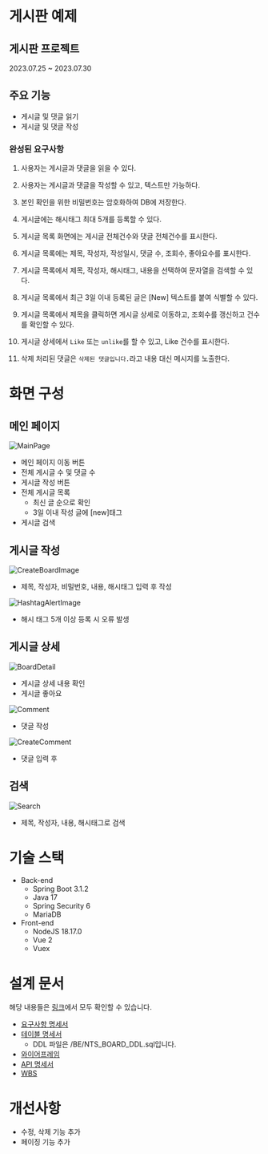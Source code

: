 # 게시판 예제

## 게시판 프로젝트
2023.07.25 ~ 2023.07.30

## 주요 기능

- 게시글 및 댓글 읽기
- 게시글 및 댓글 작성

### 완성된 요구사항

1. 사용자는 게시글과 댓글을 읽을 수 있다.
2. 사용자는 게시글과 댓글을 작성할 수 있고, 텍스트만 가능하다.
4. 본인 확인을 위한 비밀번호는 암호화하여 DB에 저장한다.
5. 게시글에는 해시태그 최대 5개를 등록할 수 있다.

6. 게시글 목록 화면에는 게시글 전체건수와 댓글 전체건수를 표시한다.
7. 게시글 목록에는 제목, 작성자, 작성일시, 댓글 수, 조회수, 좋아요수를 표시한다.
8. 게시글 목록에서 제목, 작성자, 해시태그, 내용을 선택하여 문자열을 검색할 수 있다.

11. 게시글 목록에서 최근 3일 이내 등록된 글은 [New] 텍스트를 붙여 식별할 수 있다.
12. 게시글 목록에서 제목을 클릭하면 게시글 상세로 이동하고, 조회수를 갱신하고 건수를 확인할 수 있다.
13. 게시글 상세에서 `Like` 또는 `unlike`를 할 수 있고, Like 건수를 표시한다.
14. 삭제 처리된 댓글은 `삭제된 댓글입니다.`라고 내용 대신 메시지를 노출한다.

# 화면 구성

## 메인 페이지
![MainPage](./images/mainImage.png)
- 메인 페이지 이동 버튼
- 전체 게시글 수 및 댓글 수
- 게시글 작성 버튼
- 전체 게시글 목록
  - 최신 글 순으로 확인
  - 3일 이내 작성 글에 [new]태그
- 게시글 검색

## 게시글 작성
![CreateBoardImage](./images/createBoardImage.png)
- 제목, 작성자, 비밀번호, 내용, 해시태그 입력 후 작성

![HashtagAlertImage](images/hashtagAlertImage.png)
- 해시 태그 5개 이상 등록 시 오류 발생

## 게시글 상세
![BoardDetail](images/boardDetailImage.png)
- 게시글 상세 내용 확인
- 게시글 좋아요

![Comment](images/commentImage.png)
- 댓글 작성

![CreateComment](images/createCommentImage.png)
- 댓글 입력 후

## 검색
![Search](images/searchImage.png)
- 제목, 작성자, 내용, 해시태그로 검색

# 기술 스택
- Back-end
  - Spring Boot 3.1.2
  - Java 17
  - Spring Security 6
  - MariaDB
- Front-end
  - NodeJS 18.17.0
  - Vue 2
  - Vuex

# 설계 문서
해당 내용들은 [링크](https://hyeonjun-kwak.notion.site/faf96d4edff34d288aa5c15fca7b2949?v=a1a7f6be6a3444f8a22b220ac2bfc1e0&pvs=4)에서 모두 확인할 수 있습니다.
- [요구사항 명세서](https://hyeonjun-kwak.notion.site/b3091a133d714d35b92e8d72b4a05b34?pvs=4)
- [테이블 명세서](https://hyeonjun-kwak.notion.site/d4b2bfb585bf42789d2c585e112719c3?pvs=4)
  - DDL 파일은 /BE/NTS_BOARD_DDL.sql입니다.
- [와이어프레임](https://www.notion.so/hyeonjun-kwak/UI-UX-ed25f298cb5b4a7b9d3a6c8f488767c2?pvs=4)
- [API 명세서](https://hyeonjun-kwak.notion.site/API-f87e82d88af44b7598e1df4e5b527b3f?pvs=4)
- [WBS](https://www.notion.so/hyeonjun-kwak/WBS-57b941cbe7dc4535a79459b2465cd545?pvs=4)

# 개선사항
- 수정, 삭제 기능 추가
- 페이징 기능 추가
